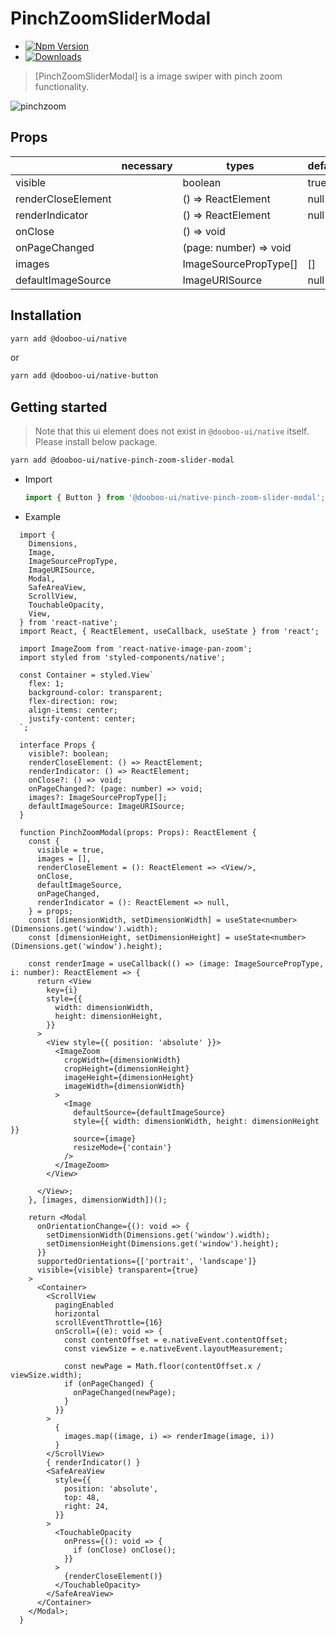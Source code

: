 # PinchZoomSliderModal

- [![Npm Version](http://img.shields.io/npm/v/@dooboo-ui/native-pinch-zoom-slider-modal.svg?style=flat-square)](https://npmjs.org/package/@dooboo-ui/native-pinch-zoom-slider-modal)
- [![Downloads](http://img.shields.io/npm/dm/@dooboo-ui/native-pinch-zoom-slider-modal.svg?style=flat-square)](https://npmjs.org/package/@dooboo-ui/native-pinch-zoom-slider-modal)


> [PinchZoomSliderModal] is a image swiper with pinch zoom functionality.

![pinchzoom](https://user-images.githubusercontent.com/27461460/73713538-22345700-4751-11ea-9a8c-aaca24d0b360.gif)


## Props

|                | necessary | types                | default |
| -------------- | --------- | -------------------- | ------- |
| visible        |           | boolean              | true    |
| renderCloseElement      |  | () => ReactElement   | null    |
| renderIndicator|           | () => ReactElement   | null    |
| onClose        |           | () => void           |         |
| onPageChanged  |           | (page: number) => void  |      |
| images         |           | ImageSourcePropType[]| []      |
| defaultImageSource |       | ImageURISource       | null    |

## Installation

```sh
yarn add @dooboo-ui/native
```

or

```sh
yarn add @dooboo-ui/native-button
```

## Getting started
> Note that this ui element does not exist in `@dooboo-ui/native` itself. Please install below package.

  ```sh
  yarn add @dooboo-ui/native-pinch-zoom-slider-modal
  ```

- Import
  ```ts
  import { Button } from '@dooboo-ui/native-pinch-zoom-slider-modal';
  ```

- Example

```tsx
  import {
    Dimensions,
    Image,
    ImageSourcePropType,
    ImageURISource,
    Modal,
    SafeAreaView,
    ScrollView,
    TouchableOpacity,
    View,
  } from 'react-native';
  import React, { ReactElement, useCallback, useState } from 'react';

  import ImageZoom from 'react-native-image-pan-zoom';
  import styled from 'styled-components/native';

  const Container = styled.View`
    flex: 1;
    background-color: transparent;
    flex-direction: row;
    align-items: center;
    justify-content: center;
  `;

  interface Props {
    visible?: boolean;
    renderCloseElement: () => ReactElement;
    renderIndicator: () => ReactElement;
    onClose?: () => void;
    onPageChanged?: (page: number) => void;
    images?: ImageSourcePropType[];
    defaultImageSource: ImageURISource;
  }

  function PinchZoomModal(props: Props): ReactElement {
    const {
      visible = true,
      images = [],
      renderCloseElement = (): ReactElement => <View/>,
      onClose,
      defaultImageSource,
      onPageChanged,
      renderIndicator = (): ReactElement => null,
    } = props;
    const [dimensionWidth, setDimensionWidth] = useState<number>(Dimensions.get('window').width);
    const [dimensionHeight, setDimensionHeight] = useState<number>(Dimensions.get('window').height);

    const renderImage = useCallback(() => (image: ImageSourcePropType, i: number): ReactElement => {
      return <View
        key={i}
        style={{
          width: dimensionWidth,
          height: dimensionHeight,
        }}
      >
        <View style={{ position: 'absolute' }}>
          <ImageZoom
            cropWidth={dimensionWidth}
            cropHeight={dimensionHeight}
            imageHeight={dimensionHeight}
            imageWidth={dimensionWidth}
          >
            <Image
              defaultSource={defaultImageSource}
              style={{ width: dimensionWidth, height: dimensionHeight }}
              source={image}
              resizeMode={'contain'}
            />
          </ImageZoom>
        </View>

      </View>;
    }, [images, dimensionWidth])();

    return <Modal
      onOrientationChange={(): void => {
        setDimensionWidth(Dimensions.get('window').width);
        setDimensionHeight(Dimensions.get('window').height);
      }}
      supportedOrientations={['portrait', 'landscape']}
      visible={visible} transparent={true}
    >
      <Container>
        <ScrollView
          pagingEnabled
          horizontal
          scrollEventThrottle={16}
          onScroll={(e): void => {
            const contentOffset = e.nativeEvent.contentOffset;
            const viewSize = e.nativeEvent.layoutMeasurement;

            const newPage = Math.floor(contentOffset.x / viewSize.width);
            if (onPageChanged) {
              onPageChanged(newPage);
            }
          }}
        >
          {
            images.map((image, i) => renderImage(image, i))
          }
        </ScrollView>
        { renderIndicator() }
        <SafeAreaView
          style={{
            position: 'absolute',
            top: 48,
            right: 24,
          }}
        >
          <TouchableOpacity
            onPress={(): void => {
              if (onClose) onClose();
            }}
          >
            {renderCloseElement()}
          </TouchableOpacity>
        </SafeAreaView>
      </Container>
    </Modal>;
  }
  ```